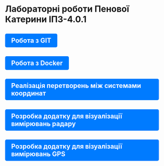 # Лабораторні роботи Пенової Катерини IПЗ-4.0.1

## <a href="https://example.com" style="display: inline-block; padding: 10px 20px; background-color: #007BFF; color: white; text-decoration: none; border-radius: 5px;">Робота з GIT</a>

## <a href="https://example.com" style="display: inline-block; padding: 10px 20px; background-color: #007BFF; color: white; text-decoration: none; border-radius: 5px;">Робота з Docker</a>

## <a href="https://example.com" style="display: inline-block; padding: 10px 20px; background-color: #007BFF; color: white; text-decoration: none; border-radius: 5px;">Реалізація перетворень між системами координат</a>

## <a href="https://example.com" style="display: inline-block; padding: 10px 20px; background-color: #007BFF; color: white; text-decoration: none; border-radius: 5px;">Розробка додатку для візуалізації вимірювань радару</a>

## <a href="https://example.com" style="display: inline-block; padding: 10px 20px; background-color: #007BFF; color: white; text-decoration: none; border-radius: 5px;">Розробка додатку для візуалізації вимірювань GPS</a>
